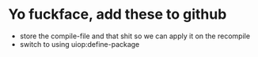 # Yo fuckface, add these to github

- store the compile-file and that shit so we can apply it on the recompile
- switch to using uiop:define-package
